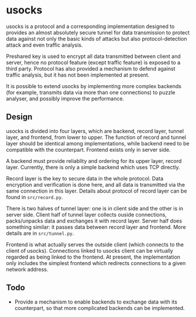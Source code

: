# usocks

usocks is a protocol and a corresponding implementation designed to
provides an almost absolutely secure tunnel for data transmission to
protect data against not only the basic kinds of attacks but also
protocol-detection attack and even traffic analysis.

Preshared key is used to encrypt all data transmitted between client
and server, hence no protocol feature (except traffic feature) is
exposed to a third party. Protocol has also provided a mechanism to
defend against traffic analysis, but it has not been implemented at
present.

It is possible to extend usocks by implementing more complex backends
(for example, transmits data via more than one connections) to puzzle
analyser, and possibly improve the performance.

## Design

usocks is divided into four layers, which are backend, record layer,
tunnel layer, and frontend, from lower to upper. The function of
record and tunnel layer should be identical among implementations,
while backend need to be compatible with the counterpart. Frontend
exists only in server side.

A backend must provide reliablity and ordering for its upper layer,
record layer. Currently, there is only a simple backend which uses
TCP directly.

Record layer is the key to secure data in the whole protocol. Data
encryption and verification is done here, and all data is transmitted
via the same connection in this layer. Details about protocol of
record layer can be found in `src/record.py`.

There is two halves of tunnel layer: one is in client side and the
other is in server side. Client half of tunnel layer collects ouside
connections, packs/unpacks data and exchanges it with record layer.
Server half does something similar: it passes data between record
layer and frontend. More details are in `src/tunnel.py`.

Frontend is what actually serves the outside client (which connects
to the client of usocks). Connections linked to usocks client can
be virtually regarded as being linked to the frontend. At present,
the implementation only includes the simplest frontend which redirects
connections to a given network address.

## Todo

* Provide a mechanism to enable backends to exchange data with its
  counterpart, so that more complicated backends can be implemented.
